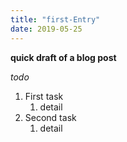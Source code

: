 ```yaml
---
title: "first-Entry"
date: 2019-05-25
---
```


**quick draft of a blog post**

*todo*
1. First task
   1. detail
2. Second task
    1. detail
